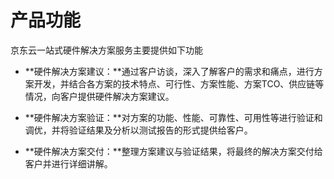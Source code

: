# 产品功能
京东云一站式硬件解决方案服务主要提供如下功能
- **硬件解决方案建议：**通过客户访谈，深入了解客户的需求和痛点，进行方案开发，并结合各方案的技术特点、可行性、方案性能、方案TCO、供应链等情况，向客户提供硬件解决方案建议。

- **硬件解决方案验证：**对方案的功能、性能、可靠性、可用性等进行验证和调优，并将验证结果及分析以测试报告的形式提供给客户。

- **硬件解决方案交付：**整理方案建议与验证结果，将最终的解决方案交付给客户并进行详细讲解。
